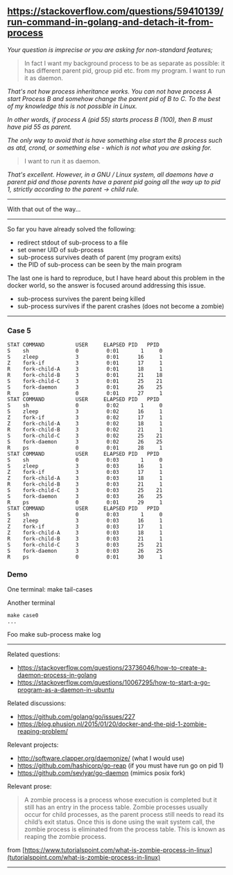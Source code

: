 https://stackoverflow.com/questions/59410139/run-command-in-golang-and-detach-it-from-process
----------


*Your question is imprecise or you are asking for non-standard features;*

>  In fact I want my background process to be as separate as possible: it has different parent pid, group pid etc. from my program. I want to run it as daemon.

*That's not how process inheritance works. You can not have process A start Process B and somehow change the parent pid of B to C. To the best of my knowledge this is not possible in Linux.*

*In other words, if process A (pid 55) starts process B (100), then B must have pid 55 as parent.*

*The only way to avoid that is have _something else_ start the B process such as atd, crond, or something else - which is not what you are asking for.*

> I want to run it as daemon.

*That's excellent. However, in a GNU / Linux system, all daemons have a parent pid and those parents have a parent pid going all the way up to pid 1, strictly according to the parent -> child rule.* 

---

With that out of the way...

---



So far you have already solved the following:

- redirect stdout of sub-process to a file
- set owner UID of sub-process
- sub-process survives death of parent (my program exits)
- the PID of sub-process can be seen by the main program

The last one is hard to reproduce, but I have heard about this problem in the docker world, so the answer is focused around addressing this issue.

- sub-process survives the parent being killed
- sub-process survives if the parent crashes (does not become a zombie)


---

### Case 5

    STAT COMMAND          USER     ELAPSED PID   PPID
    S    sh               0         0:01       1     0
    S    zleep            3         0:01      16     1
    Z    fork-if          3         0:01      17     1
    R    fork-child-A     3         0:01      18     1
    R    fork-child-B     3         0:01      21    18
    S    fork-child-C     3         0:01      25    21
    S    fork-daemon      3         0:01      26    25
    R    ps               0         0:01      27     1
    STAT COMMAND          USER     ELAPSED PID   PPID
    S    sh               0         0:02       1     0
    S    zleep            3         0:02      16     1
    Z    fork-if          3         0:02      17     1
    Z    fork-child-A     3         0:02      18     1
    R    fork-child-B     3         0:02      21     1
    S    fork-child-C     3         0:02      25    21
    S    fork-daemon      3         0:02      26    25
    R    ps               0         0:01      28     1
    STAT COMMAND          USER     ELAPSED PID   PPID
    S    sh               0         0:03       1     0
    S    zleep            3         0:03      16     1
    Z    fork-if          3         0:03      17     1
    Z    fork-child-A     3         0:03      18     1
    R    fork-child-B     3         0:03      21     1
    S    fork-child-C     3         0:03      25    21
    S    fork-daemon      3         0:03      26    25
    R    ps               0         0:01      29     1
    STAT COMMAND          USER     ELAPSED PID   PPID
    S    sh               0         0:03       1     0
    Z    zleep            3         0:03      16     1
    Z    fork-if          3         0:03      17     1
    Z    fork-child-A     3         0:03      18     1
    R    fork-child-B     3         0:03      21     1
    S    fork-child-C     3         0:03      25    21
    S    fork-daemon      3         0:03      26    25
    R    ps               0         0:01      30     1


### Demo


One terminal:
    make tail-cases

Another terminal

    make case0
    ...

Foo
    make sub-process
    make log

---


Related questions:

- https://stackoverflow.com/questions/23736046/how-to-create-a-daemon-process-in-golang
- https://stackoverflow.com/questions/10067295/how-to-start-a-go-program-as-a-daemon-in-ubuntu

Related discussions:

- https://github.com/golang/go/issues/227
- https://blog.phusion.nl/2015/01/20/docker-and-the-pid-1-zombie-reaping-problem/

Relevant projects:

- http://software.clapper.org/daemonize/ (what I would use)
- https://github.com/hashicorp/go-reap (if you must have run go on pid 1)
- https://github.com/sevlyar/go-daemon (mimics posix fork)


Relevant prose:

> A zombie process is a process whose execution is completed but it still has an entry in the process table. Zombie processes usually occur for child processes, as the parent process still needs to read its child’s exit status. Once this is done using the wait system call, the zombie process is eliminated from the process table. This is known as reaping the zombie process.

from [https://www.tutorialspoint.com/what-is-zombie-process-in-linux](tutorialspoint.com/what-is-zombie-process-in-linux)

---
